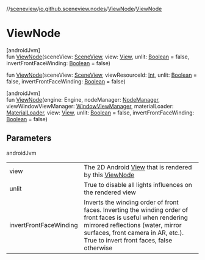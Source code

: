 //[sceneview](../../../index.md)/[io.github.sceneview.nodes](../index.md)/[ViewNode](index.md)/[ViewNode](-view-node.md)

# ViewNode

[androidJvm]\
fun [ViewNode](-view-node.md)(sceneView: [SceneView](../../io.github.sceneview/-scene-view/index.md), view: [View](https://developer.android.com/reference/kotlin/android/view/View.html), unlit: [Boolean](https://kotlinlang.org/api/latest/jvm/stdlib/kotlin/-boolean/index.html) = false, invertFrontFaceWinding: [Boolean](https://kotlinlang.org/api/latest/jvm/stdlib/kotlin/-boolean/index.html) = false)

fun [ViewNode](-view-node.md)(sceneView: [SceneView](../../io.github.sceneview/-scene-view/index.md), viewResourceId: [Int](https://kotlinlang.org/api/latest/jvm/stdlib/kotlin/-int/index.html), unlit: [Boolean](https://kotlinlang.org/api/latest/jvm/stdlib/kotlin/-boolean/index.html) = false, invertFrontFaceWinding: [Boolean](https://kotlinlang.org/api/latest/jvm/stdlib/kotlin/-boolean/index.html) = false)

[androidJvm]\
fun [ViewNode](-view-node.md)(engine: Engine, nodeManager: [NodeManager](../../io.github.sceneview.managers/-node-manager/index.md), viewWindowViewManager: [WindowViewManager](../../io.github.sceneview.managers/-window-view-manager/index.md), materialLoader: [MaterialLoader](../../io.github.sceneview.loaders/-material-loader/index.md), view: [View](https://developer.android.com/reference/kotlin/android/view/View.html), unlit: [Boolean](https://kotlinlang.org/api/latest/jvm/stdlib/kotlin/-boolean/index.html) = false, invertFrontFaceWinding: [Boolean](https://kotlinlang.org/api/latest/jvm/stdlib/kotlin/-boolean/index.html) = false)

## Parameters

androidJvm

| | |
|---|---|
| view | The 2D Android [View](https://developer.android.com/reference/kotlin/android/view/View.html) that is rendered by this [ViewNode](index.md) |
| unlit | True to disable all lights influences on the rendered view |
| invertFrontFaceWinding | Inverts the winding order of front faces. Inverting the winding order of front faces is useful when rendering mirrored reflections (water, mirror surfaces, front camera in AR, etc.). True to invert front faces, false otherwise |
